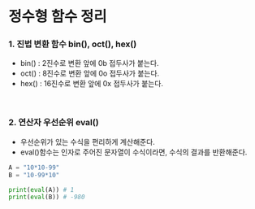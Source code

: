 # 정수형 함수 정리

### 1. 진법 변환 함수 bin(), oct(), hex()
- bin() : 2진수로 변환 앞에 0b 접두사가 붙는다.
- oct() : 8진수로 변환 앞에 0o 접두사가 붙는다.
- hex() : 16진수로 변환 앞에 0x 접두사가 붙는다.

<br>

### 2. 연산자 우선순위 eval()
- 우선순위가 있는 수식을 편리하게 계산해준다.
- eval()함수는 인자로 주어진 문자열이 수식이라면, 수식의 결과를 반환해준다.
```python
A = "10*10-99"
B = "10-99*10"

print(eval(A)) # 1
print(eval(B)) # -980
```